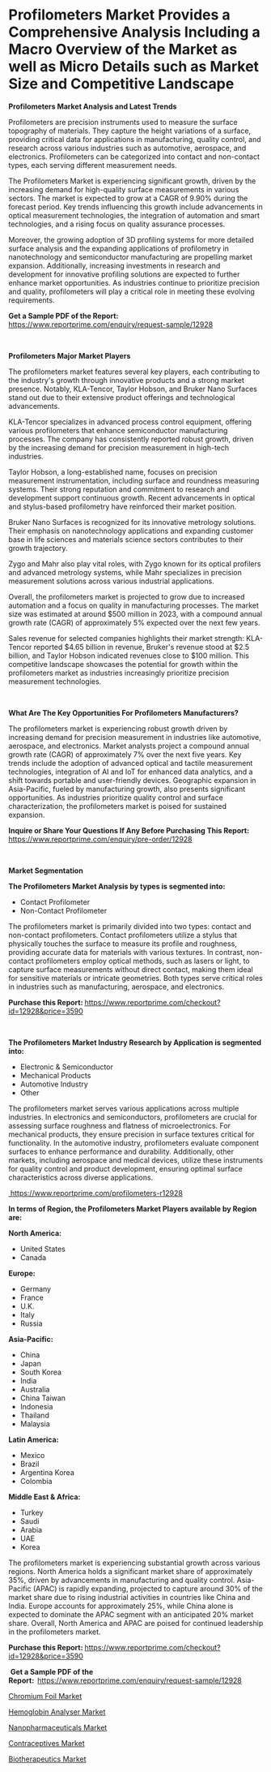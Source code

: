 <p><h1>Profilometers Market Provides a Comprehensive Analysis Including a Macro Overview of the Market as well as Micro Details such as Market Size and Competitive Landscape</h1></p><p><strong>Profilometers Market Analysis and Latest Trends</strong></p>
<p><p>Profilometers are precision instruments used to measure the surface topography of materials. They capture the height variations of a surface, providing critical data for applications in manufacturing, quality control, and research across various industries such as automotive, aerospace, and electronics. Profilometers can be categorized into contact and non-contact types, each serving different measurement needs.</p><p>The Profilometers Market is experiencing significant growth, driven by the increasing demand for high-quality surface measurements in various sectors. The market is expected to grow at a CAGR of 9.90% during the forecast period. Key trends influencing this growth include advancements in optical measurement technologies, the integration of automation and smart technologies, and a rising focus on quality assurance processes.</p><p>Moreover, the growing adoption of 3D profiling systems for more detailed surface analysis and the expanding applications of profilometry in nanotechnology and semiconductor manufacturing are propelling market expansion. Additionally, increasing investments in research and development for innovative profiling solutions are expected to further enhance market opportunities. As industries continue to prioritize precision and quality, profilometers will play a critical role in meeting these evolving requirements.</p></p>
<p><strong>Get a Sample PDF of the Report:&nbsp;</strong> <a href="https://www.reportprime.com/enquiry/request-sample/12928">https://www.reportprime.com/enquiry/request-sample/12928</a></p>
<p>&nbsp;</p>
<p><strong>Profilometers Major Market Players</strong></p>
<p><p>The profilometers market features several key players, each contributing to the industry's growth through innovative products and a strong market presence. Notably, KLA-Tencor, Taylor Hobson, and Bruker Nano Surfaces stand out due to their extensive product offerings and technological advancements.</p><p>KLA-Tencor specializes in advanced process control equipment, offering various profilometers that enhance semiconductor manufacturing processes. The company has consistently reported robust growth, driven by the increasing demand for precision measurement in high-tech industries.</p><p>Taylor Hobson, a long-established name, focuses on precision measurement instrumentation, including surface and roundness measuring systems. Their strong reputation and commitment to research and development support continuous growth. Recent advancements in optical and stylus-based profilometry have reinforced their market position.</p><p>Bruker Nano Surfaces is recognized for its innovative metrology solutions. Their emphasis on nanotechnology applications and expanding customer base in life sciences and materials science sectors contributes to their growth trajectory. </p><p>Zygo and Mahr also play vital roles, with Zygo known for its optical profilers and advanced metrology systems, while Mahr specializes in precision measurement solutions across various industrial applications. </p><p>Overall, the profilometers market is projected to grow due to increased automation and a focus on quality in manufacturing processes. The market size was estimated at around $500 million in 2023, with a compound annual growth rate (CAGR) of approximately 5% expected over the next few years.</p><p>Sales revenue for selected companies highlights their market strength: KLA-Tencor reported $4.65 billion in revenue, Bruker's revenue stood at $2.5 billion, and Taylor Hobson indicated revenues close to $100 million. This competitive landscape showcases the potential for growth within the profilometers market as industries increasingly prioritize precision measurement technologies.</p></p>
<p>&nbsp;</p>
<p><strong>What Are The Key Opportunities For Profilometers Manufacturers?</strong></p>
<p><p>The profilometers market is experiencing robust growth driven by increasing demand for precision measurement in industries like automotive, aerospace, and electronics. Market analysts project a compound annual growth rate (CAGR) of approximately 7% over the next five years. Key trends include the adoption of advanced optical and tactile measurement technologies, integration of AI and IoT for enhanced data analytics, and a shift towards portable and user-friendly devices. Geographic expansion in Asia-Pacific, fueled by manufacturing growth, also presents significant opportunities. As industries prioritize quality control and surface characterization, the profilometers market is poised for sustained expansion.</p></p>
<p><strong>Inquire or Share Your Questions If Any Before Purchasing This Report:</strong> <a href="https://www.reportprime.com/enquiry/pre-order/12928">https://www.reportprime.com/enquiry/pre-order/12928</a></p>
<p>&nbsp;</p>
<p><strong>Market Segmentation</strong></p>
<p><strong>The Profilometers Market Analysis by types is segmented into:</strong></p>
<p><ul><li>Contact Profilometer</li><li>Non-Contact Profilometer</li></ul></p>
<p><p>The profilometers market is primarily divided into two types: contact and non-contact profilometers. Contact profilometers utilize a stylus that physically touches the surface to measure its profile and roughness, providing accurate data for materials with various textures. In contrast, non-contact profilometers employ optical methods, such as lasers or light, to capture surface measurements without direct contact, making them ideal for sensitive materials or intricate geometries. Both types serve critical roles in industries such as manufacturing, aerospace, and electronics.</p></p>
<p><strong>Purchase this Report:&nbsp;</strong><a href="https://www.reportprime.com/checkout?id=12928&price=3590">https://www.reportprime.com/checkout?id=12928&price=3590</a></p>
<p>&nbsp;</p>
<p><strong>The Profilometers Market Industry Research by Application is segmented into:</strong></p>
<p><ul><li>Electronic & Semiconductor</li><li>Mechanical Products</li><li>Automotive Industry</li><li>Other</li></ul></p>
<p><p>The profilometers market serves various applications across multiple industries. In electronics and semiconductors, profilometers are crucial for assessing surface roughness and flatness of microelectronics. For mechanical products, they ensure precision in surface textures critical for functionality. In the automotive industry, profilometers evaluate component surfaces to enhance performance and durability. Additionally, other markets, including aerospace and medical devices, utilize these instruments for quality control and product development, ensuring optimal surface characteristics across diverse applications.</p></p>
<p><a href="https://www.reportprime.com/profilometers-r12928">&nbsp;https://www.reportprime.com/profilometers-r12928</a></p>
<p><strong>In terms of Region, the Profilometers Market Players available by Region are:</strong></p>
<p>
    <p> <strong> North America: </strong>
        <ul>
            <li>United States</li>
            <li>Canada</li>
        </ul>
        </p> 
    <p> <strong> Europe: </strong>
        <ul>
            <li>Germany</li>
            <li>France</li>
            <li>U.K.</li>
            <li>Italy</li>
            <li>Russia</li>
        </ul>
        </p> 
    <p> <strong> Asia-Pacific: </strong>
        <ul>
            <li>China</li>
            <li>Japan</li>
            <li>South Korea</li>
            <li>India</li>
            <li>Australia</li>
            <li>China Taiwan</li>
            <li>Indonesia</li>
            <li>Thailand</li>
            <li>Malaysia</li>
        </ul>
        </p> 
    <p> <strong> Latin America: </strong>
        <ul>
            <li>Mexico</li>
            <li>Brazil</li>
            <li>Argentina Korea</li>
            <li>Colombia</li>
        </ul>
        </p> 
    <p> <strong> Middle East & Africa: </strong>
        <ul>
            <li>Turkey</li>
            <li>Saudi</li>
            <li>Arabia</li>
            <li>UAE</li>
            <li>Korea</li>
        </ul>
    </p>
    </p>
<p><p>The profilometers market is experiencing substantial growth across various regions. North America holds a significant market share of approximately 35%, driven by advancements in manufacturing and quality control. Asia-Pacific (APAC) is rapidly expanding, projected to capture around 30% of the market share due to rising industrial activities in countries like China and India. Europe accounts for approximately 25%, while China alone is expected to dominate the APAC segment with an anticipated 20% market share. Overall, North America and APAC are poised for continued leadership in the profilometers market.</p></p>
<p><strong>Purchase this Report: </strong><a href="https://www.reportprime.com/checkout?id=12928&price=3590">https://www.reportprime.com/checkout?id=12928&price=3590</a></p>
<p>&nbsp;<strong>Get a Sample PDF of the Report:&nbsp;&nbsp;</strong><a href="https://www.reportprime.com/enquiry/request-sample/12928">https://www.reportprime.com/enquiry/request-sample/12928</a></p>
<p><strong></strong></p>
<p><p><a href="https://medium.com/@borisfisher1942/mapping-the-chromium-foil-market-trends-challenges-and-breakthroughs-2024-2031-4d80fcdd453a">Chromium Foil Market</a></p><p><a href="https://issuu.com/reportprime-2/docs/hemoglobin-analyser-market-size-203_baf9a37fac83d7">Hemoglobin Analyser Market</a></p><p><a href="https://www.linkedin.com/pulse/nanopharmaceuticals-market-segmentation-geographical-regions-ahxwe?trackingId=TNdEugLEQXWINb74z8lZVQ%3D%3D">Nanopharmaceuticals Market</a></p><p><a href="https://www.linkedin.com/pulse/contraceptives-market-revolution-2024-2031-trends-shaping-vypae?trackingId=6vsIFrsISlyyjrQJVEvqdA%3D%3D">Contraceptives Market</a></p><p><a href="https://issuu.com/reportprime-2/docs/biotherapeutics-market-size-2030.pp_c8022acd8c55bf">Biotherapeutics Market</a></p></p>